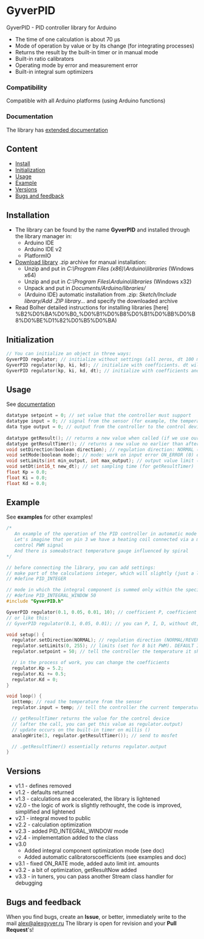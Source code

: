 # GyverPID
GyverPID - PID controller library for Arduino
- The time of one calculation is about 70 µs
- Mode of operation by value or by its change (for integrating processes)
- Returns the result by the built-in timer or in manual mode
- Built-in ratio calibrators
- Operating mode by error and measurement error
- Built-in integral sum optimizers

### Compatibility
Compatible with all Arduino platforms (using Arduino functions)

### Documentation
The library has [extended documentation](https://alexgyver.ru/GyverPID/)

## Content
- [Install](#install)
- [Initialization](#init)
- [Usage](#usage)
- [Example](#example)
- [Versions](#versions)
- [Bugs and feedback](#feedback)

<a id="install"></a>
## Installation
- The library can be found by the name **GyverPID** and installed through the library manager in:
    - Arduino IDE
    - Arduino IDE v2
    - PlatformIO
- [Download library](https://github.com/GyverLibs/GyverPID/archive/refs/heads/main.zip) .zip archive for manual installation:
    - Unzip and put in *C:\Program Files (x86)\Arduino\libraries* (Windows x64)
    - Unzip and put in *C:\Program Files\Arduino\libraries* (Windows x32)
    - Unpack and put in *Documents/Arduino/libraries/*
    - (Arduino IDE) automatic installation from .zip: *Sketch/Include library/Add .ZIP library…* and specify the downloaded archive
- Read Bolher detailed instructions for installing libraries [here] %B2%D0%BA%D0%B0_%D0%B1%D0%B8%D0%B1%D0%BB%D0%B8%D0%BE%D1%82%D0%B5%D0%BA)

<a id="init"></a>
## Initialization
```cpp
// You can initialize an object in three ways:
GyverPID regulator; // initialize without settings (all zeros, dt 100 ms)
GyverPID regulator(kp, ki, kd); // initialize with coefficients. dt will be standard 100ms
GyverPID regulator(kp, ki, kd, dt); // initialize with coefficients and dt (in milliseconds)
```

<a id="usage"></a>
## Usage
See [documentation](https://alexgyver.ru/GyverPID/)
```cpp
datatype setpoint = 0; // set value that the controller must support
datatype input = 0; // signal from the sensor (for example, the temperature that we regulate)
data type output = 0; // output from the controller to the control device (for example, PWM value or servo rotation angle)
  
datatype getResult(); // returns a new value when called (if we use our own timer with a period of dt!)
datatype getResultTimer(); // returns a new value no earlier than after dt milliseconds (built-in timer with a period of dt)
void setDirection(boolean direction); // regulation direction: NORMAL (0) or REVERSE (1)
void setMode(boolean mode); // mode: work on input error ON_ERROR (0) or change ON_RATE (1)
void setLimits(int min_output, int max_output); // output value limit (for example, for PWM we set 0-255)
void setDt(int16_t new_dt); // set sampling time (for getResultTimer)
float Kp = 0.0;
float Ki = 0.0;
float Kd = 0.0;
```

<a id="example"></a>
## Example
See **examples** for other examples!
```cpp
/*
   An example of the operation of the PID controller in automatic mode using the built-in timer
   Let's imagine that on pin 3 we have a heating coil connected via a mosfet,
   control PWM signal
   And there is someabstract temperature gauge influenced by spiral
*/

// before connecting the library, you can add settings:
// make part of the calculations integer, which will slightly (just a little!) speed up the code
// #define PID_INTEGER

// mode in which the integral component is summed only within the specified number of values
// #define PID_INTEGRAL_WINDOW 50
#include "GyverPID.h"

GyverPID regulator(0.1, 0.05, 0.01, 10); // coefficient P, coefficient And, coefficient. D, sampling period dt (ms)
// or like this:
// GyverPID regulator(0.1, 0.05, 0.01); // you can P, I, D, without dt, dt will be by default. 100ms

void setup() {
  regulator.setDirection(NORMAL); // regulation direction (NORMAL/REVERSE). DEFAULT IS NORMAL
  regulator.setLimits(0, 255); // limits (set for 8 bit PWM). DEFAULT IS 0 AND 255
  regulator.setpoint = 50; // tell the controller the temperature it should maintain

  // in the process of work, you can change the coefficients
  regulator.Kp = 5.2;
  regulator.Ki += 0.5;
  regulator.Kd = 0;
}

void loop() {
  inttemp; // read the temperature from the sensor
  regulator.input = temp; // tell the controller the current temperature

  // getResultTimer returns the value for the control device
  // (after the call, you can get this value as regulator.output)
  // update occurs on the built-in timer on millis ()
  analogWrite(3, regulator.getResultTimer()); // send to mosfet

  // .getResultTimer() essentially returns regulator.output
}
```

<a id="versions"></a>
## Versions
- v1.1 - defines removed
- v1.2 - defaults returned
- v1.3 - calculations are accelerated, the library is lightened
- v2.0 - the logic of work is slightly rethought, the code is improved, simplified and lightened
- v2.1 - integral moved to public
- v2.2 - calculation optimization
- v2.3 - added PID_INTEGRAL_WINDOW mode
- v2.4 - implementation added to the class
- v3.0
    - Added integral component optimization mode (see doc)
    - Added automatic calibratorscoefficients (see examples and doc)
- v3.1 - fixed ON_RATE mode, added auto limit int. amounts
- v3.2 - a bit of optimization, getResultNow added
- v3.3 - in tuners, you can pass another Stream class handler for debugging

<a id="feedback"></a>
## Bugs and feedback
When you find bugs, create an **Issue**, or better, immediately write to the mail [alex@alexgyver.ru](mailto:alex@alexgyver.ru)
The library is open for revision and your **Pull Request**'s!